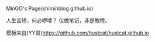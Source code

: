 MinGO's Page(shiminblog.github.io)

人生苦短，何必啰嗦？
仅做笔记，非是教程。



模板来自(YY哥)https://github.com/hustcat/hustcat.github.io
